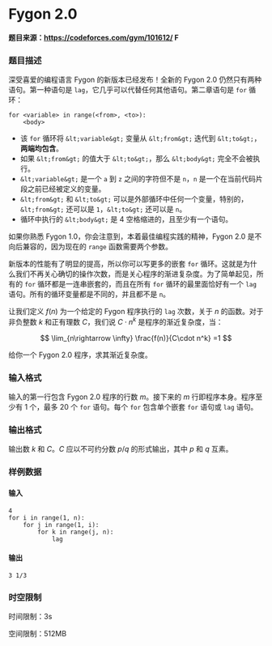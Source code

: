 # Fygon 2.0

**题目来源：https://codeforces.com/gym/101612/ F**

### 题目描述

深受喜爱的编程语言 Fygon 的新版本已经发布！全新的 Fygon 2.0 仍然只有两种语句。第一种语句是 $\texttt{lag}$，它几乎可以代替任何其他语句。第二章语句是 $\texttt{for}$ 循环：

```
for <variable> in range(<from>, <to>):
    <body>
```

- 该 $\texttt{for}$ 循环将 $\texttt{&lt;variable&gt;}$ 变量从 $\texttt{&lt;from&gt;}$ 迭代到 $\texttt{&lt;to&gt;}$，**两端均包含**。
- 如果 $\texttt{&lt;from&gt;}$ 的值大于 $\texttt{&lt;to&gt;}$，那么 $\texttt{&lt;body&gt;}$ 完全不会被执行。
- $\texttt{&lt;variable&gt;}$ 是一个 $\texttt{a}$ 到 $\texttt{z}$ 之间的字符但不是 $\texttt{n}$，$\texttt{n}$ 是一个在当前代码片段之前已经被定义的变量。
- $\texttt{&lt;from&gt;}$ 和 $\texttt{&lt;to&gt;}$ 可以是外部循环中任何一个变量，特别的，$\texttt{&lt;from&gt;}$ 还可以是 $\texttt{1}$，$\texttt{&lt;to&gt;}$ 还可以是 $\texttt{n}$。
- 循环中执行的 $\texttt{&lt;body&gt;}$ 是 $4$ 空格缩进的，且至少有一个语句。

如果你熟悉 Fygon 1.0，你会注意到，本着最佳编程实践的精神，Fygon 2.0 是不向后兼容的，因为现在的 $\texttt{range}$ 函数需要两个参数。

新版本的性能有了明显的提高，所以你可以写更多的嵌套 $\texttt{for}$ 循环。这就是为什么我们不再关心确切的操作次数，而是关心程序的渐进复杂度。为了简单起见，所有的 `for` 循环都是一连串嵌套的，而且在所有 $\texttt{for}$ 循环的最里面恰好有一个 $\texttt{lag}$ 语句。所有的循环变量都是不同的，并且都不是 $\texttt{n}$。

让我们定义 $f(n)$ 为一个给定的 Fygon 程序执行的 $\texttt{lag}$ 次数，关于 $n$ 的函数。对于非负整数 $k$ 和正有理数 $C$，我们说 $C\cdot n^k$ 是程序的渐近复杂度，当：

$$
\lim_{n\rightarrow \infty} \frac{f(n)}{C\cdot n^k} =1
$$

给你一个 Fygon 2.0 程序，求其渐近复杂度。

### 输入格式

输入的第一行包含 Fygon 2.0 程序的行数 $m$。接下来的 $m$ 行即程序本身。程序至少有 $1$ 个，最多 $20$ 个 $\texttt{for}$ 语句。每个 $\texttt{for}$ 包含单个嵌套 $\texttt{for}$ 语句或 $\texttt{lag}$ 语句。

### 输出格式

输出数 $k$ 和 $C$。$C$ 应以不可约分数 $p/q$ 的形式输出，其中 $p$ 和 $q$ 互素。

### 样例数据

#### 输入

```
4
for i in range(1, n):
    for j in range(1, i):
        for k in range(j, n):
            lag
```

#### 输出

```
3 1/3
```

### 时空限制

时间限制：3s

空间限制：512MB
